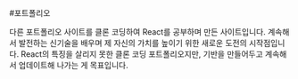 #포트폴리오

다른 포트폴리오 사이트를 클론 코딩하여 React를 공부하며 만든 사이트입니다. 
계속해서 발전하는 신기술을 배우며 제 자신의 가치를 높이기 위한 새로운 도전의 시작점입니다. 
React의 특징을 살리지 못한 클론 코딩 포트폴리오지만, 기반을 만들어두고 계속해서 업데이트해 나가는 게 목표입니다.